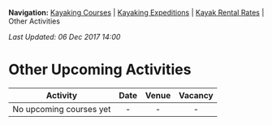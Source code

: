 **Navigation:** [Kayaking Courses](index) &#124; [Kayaking Expeditions](expedition) &#124; [Kayak Rental Rates](rental) &#124; Other Activities

_Last Updated: 06 Dec 2017 14:00_
# Other Upcoming Activities

Activity | Date | Venue | Vacancy
:---:|:---:|:---:|:---:
No upcoming courses yet|-|-|-


